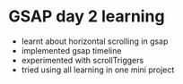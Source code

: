 # GSAP day 2 learning 
- learnt about horizontal scrolling in gsap
- implemented gsap timeline
- experimented with scrollTriggers
- tried using all learning in one mini project

